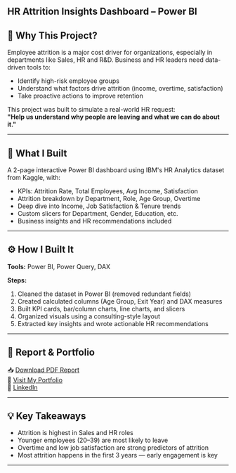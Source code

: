 ## HR Attrition Insights Dashboard – Power BI

## 🎯 Why This Project?

Employee attrition is a major cost driver for organizations, especially in departments like Sales, HR and R&D. Business and HR leaders need data-driven tools to:

- Identify high-risk employee groups
- Understand what factors drive attrition (income, overtime, satisfaction)
- Take proactive actions to improve retention

This project was built to simulate a real-world HR request:  
**"Help us understand why people are leaving and what we can do about it."**

---

## 🧩 What I Built

A 2-page interactive Power BI dashboard using IBM's HR Analytics dataset from Kaggle, with:

- KPIs: Attrition Rate, Total Employees, Avg Income, Satisfaction
- Attrition breakdown by Department, Role, Age Group, Overtime
- Deep dive into Income, Job Satisfaction & Tenure trends
- Custom slicers for Department, Gender, Education, etc.
- Business insights and HR recommendations included

---

## ⚙️ How I Built It

**Tools:** Power BI, Power Query, DAX

**Steps:**
1. Cleaned the dataset in Power BI (removed redundant fields)
2. Created calculated columns (Age Group, Exit Year) and DAX measures
3. Built KPI cards, bar/column charts, line charts, and slicers
4. Organized visuals using a consulting-style layout
5. Extracted key insights and wrote actionable HR recommendations

---

## 📄 Report & Portfolio

📥 [Download PDF Report]([./HR_Attrition_Project_Report.pdf](https://github.com/Shyam-Balachandar/HR-Attrition-Insights-Dashboard-Power-BI/blob/main/HR%20Attrition%20Insights%20Dashboard.pdf))  
🔗 [Visit My Portfolio](https://shyam-balachandar.github.io/)  
🔗 [LinkedIn](https://www.linkedin.com/in/shyam-b-86a820177/)

---

## 💡 Key Takeaways

- Attrition is highest in Sales and HR roles
- Younger employees (20–39) are most likely to leave
- Overtime and low job satisfaction are strong predictors of attrition
- Most attrition happens in the first 3 years — early engagement is key

---

